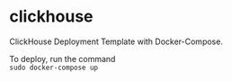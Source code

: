 # clickhouse
ClickHouse Deployment Template with Docker-Compose.

To deploy, run the command \
```sudo docker-compose up```

